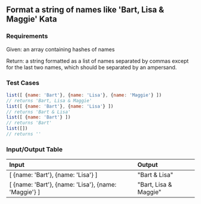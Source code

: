 ## Format a string of names like 'Bart, Lisa & Maggie' Kata

### Requirements 

Given: an array containing hashes of names

Return: a string formatted as a list of names separated by commas except for the last two names, which should be separated by an ampersand.

### Test Cases

```JavaScript
list([ {name: 'Bart'}, {name: 'Lisa'}, {name: 'Maggie'} ])
// returns 'Bart, Lisa & Maggie'
list([ {name: 'Bart'}, {name: 'Lisa'} ])
// returns 'Bart & Lisa'
list([ {name: 'Bart'} ])
// returns 'Bart'
list([])
// returns ''
```

### Input/Output Table

| Input                            | Output     |
| :------------------------------- | :--------  |
| [ {name: 'Bart'}, {name: 'Lisa'} ]        | "Bart & Lisa"    |
| [ {name: 'Bart'}, {name: 'Lisa'}, {name: 'Maggie'} ]                        | "Bart, Lisa & Maggie"    |



